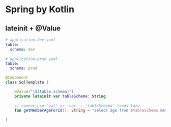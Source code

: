 # Spring by Kotlin

## lateinit + @Value
```yaml
# application-dev.yaml
table:
  schema: dev
  
# application-prod.yaml
table:
  schema: prod

```
```Kotlin
@Component
class SqlTemplate {

    @Value("\${table.schema}")
    private lateinit var tableSchema: String
    
    // cannot use 'val' or 'var' : 'tableSchema' loads lazy
    fun getMemberAgeForId(): String = "select age from $tableSchema.member where id = ?"

}
```

